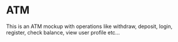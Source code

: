 # ATM

This is an ATM mockup with operations like withdraw, deposit, login, register, check balance, view user profile etc...
